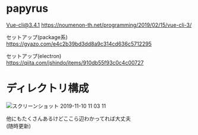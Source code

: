 # papyrus

Vue-cli@3.4.1
https://noumenon-th.net/programming/2019/02/15/vue-cli-3/

セットアップ(package系)
https://gyazo.com/e4c2b39bd3dd8a9c314cd636c5712295

セットアップ(electron)
https://qiita.com/jshindo/items/910db55f93c0c4c00727




# ディレクトリ構成 

![スクリーンショット 2019-11-10 11 03 11](https://user-images.githubusercontent.com/46051957/68537637-e3d60880-03aa-11ea-9df3-c90a00ffa5b0.png)

他にもたくさんあるけどここら辺わかってれば大丈夫  
(随時更新)  
